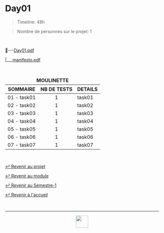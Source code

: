 # Day01

> Timeline: 48h

> Nombre de personnes sur le projet: 1

<br>

📂---[Day01.pdf](https://github.com/Studio-17/Epitech-Subjects/blob/main/Semester-1/B-CPE-100/Pool/Day01/Day01.pdf)

|\_\_\_[manifesto.pdf](https://github.com/Studio-17/Epitech-Subjects/blob/main/Semester-1/B-CPE-100/Pool/Day01/manifesto.pdf)

<br>

<table align="center">
    <thead>
        <tr>
            <td colspan="3" align="center"><strong>MOULINETTE</strong></td>
        </tr>
        <tr>
            <th>SOMMAIRE</th>
            <th>NB DE TESTS</th>
            <th>DETAILS</th>
        </tr>
    </thead>
    <tbody>
        <tr>
            <td rowspan="1">01 - task01</td>
            <td rowspan="1" style="text-align: center;">1</td>
            <td>task01</td>
        </tr>
        <tr>
            <td rowspan="1">02 - task02</td>
            <td rowspan="1" style="text-align: center;">1</td>
            <td>task02</td>
        </tr>
        <tr>
            <td rowspan="1">03 - task03</td>
            <td rowspan="1" style="text-align: center;">1</td>
            <td>task03</td>
        </tr>
        <tr>
            <td rowspan="1">04 - task04</td>
            <td rowspan="1" style="text-align: center;">1</td>
            <td>task04</td>
        </tr>
        <tr>
            <td rowspan="1">05 - task05</td>
            <td rowspan="1" style="text-align: center;">1</td>
            <td>task05</td>
        </tr>
        <tr>
            <td rowspan="1">06 - task06</td>
            <td rowspan="1" style="text-align: center;">1</td>
            <td>task06</td>
        </tr>
        <tr>
            <td rowspan="1">07 - task07</td>
            <td rowspan="1" style="text-align: center;">1</td>
            <td>task07</td>
        </tr>
    </tbody>
</table>

<br>

[↩️ Revenir au projet](https://github.com/Studio-17/Epitech-Subjects/tree/main/Semester-1/B-CPE-100/Pool)

[↩️ Revenir au module](https://github.com/Studio-17/Epitech-Subjects/tree/main/Semester-1/B-CPE-100)

[↩️ Revenir au Semestre-1](https://github.com/Studio-17/Epitech-Subjects/tree/main/Semester-1)

[↩️ Revenir à l'accueil](https://github.com/Studio-17/Epitech-Subjects)

<br>

---

<div align="center">

<a href="https://github.com/Studio-17" target="_blank"><img src="https://github.com/Kaiwinta/Epitech-Subjects/blob/feat/Pge2028-first-year/assets/voc17.gif" width="40"></a>

</div>
